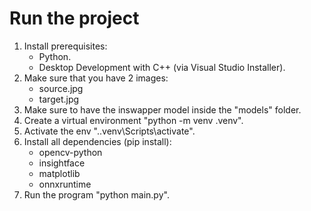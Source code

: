 # Run the project

1. Install prerequisites:
	- Python.
	- Desktop Development with C++ (via Visual Studio Installer).
2. Make sure that you have 2 images:
	- source.jpg
	- target.jpg
3. Make sure to have the inswapper model inside the "models" folder.
4. Create a virtual environment "python -m venv .venv".
5. Activate the env ".\.venv\Scripts\activate".
6. Install all dependencies (pip install):
	- opencv-python
	- insightface
	- matplotlib
	- onnxruntime
7. Run the program "python main.py".

